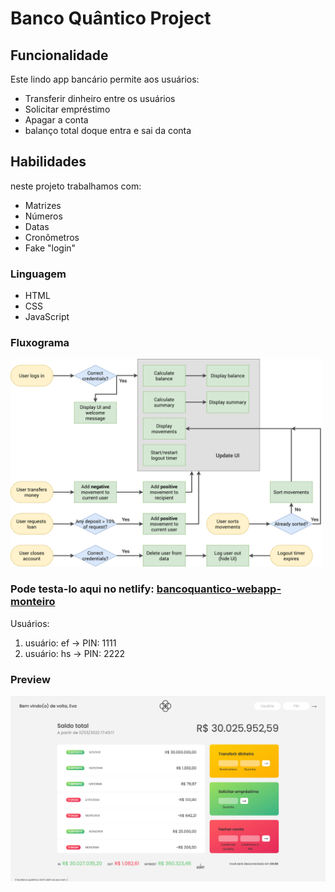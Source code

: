 # Banco Quântico Project

## Funcionalidade
Este lindo app bancário permite aos usuários:
- Transferir dinheiro entre os usuários
- Solicitar empréstimo 
- Apagar a conta 
- balanço total doque entra e sai da conta

## Habilidades
neste projeto trabalhamos com:
- Matrizes 
- Números 
- Datas 
- Cronômetros 
- Fake "login"

### Linguagem 
- HTML
- CSS
- JavaScript

### Fluxograma
<!-- ![Bankist-flowchart.png](Bankist-flowchart.png) -->

<img src="Bankist-flowchart.png" width="500px" />

### Pode testa-lo aqui no netlify: [bancoquantico-webapp-monteiro](https://bancoquantico-webapp-monteiro.netlify.app/)

Usuários:
1) usuário: ef -> PIN: 1111
2) usuário: hs -> PIN: 2222

### Preview
<!-- <img src="screencapture-bancoquantico.png" width="500px"/> -->
<a href="https://bancoquantico-webapp-monteiro.netlify.app"><img src="screencapture-bancoquantico.png" class="media-object  img-responsive img-thumbnail" width="550px"></a>



